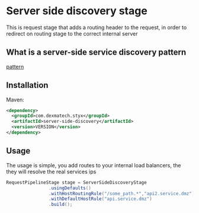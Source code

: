 # Server side discovery stage

This is request stage that adds a routing header to the request, in order to redirect on routing stage to the correct internal server

## What is a server-side service discovery pattern 

[pattern](http://microservices.io/patterns/server-side-discovery.html)


## Installation

Maven:
```xml
<dependency>
  <groupId>com.dexmatech.styx</groupId>
  <artifactId>server-side-discovery</artifactId>
  <version>VERSION</version>
</dependency>

```

## Usage

The usage is simple, you add routes to your internal load balancers, the they will resolve the real services ips

```java
RequestPipelineStage stage = ServerSideDiscoveryStage
				.usingDefaults()
				.withHostRoutingRule("/some_path.*","api2.service.dmz")
				.withDefaultHostRule("api.service.dmz")
				.build();

```

